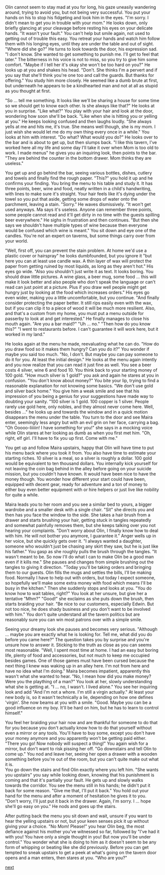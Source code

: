 Olin cannot seem to stay mad at you for long, his gaze uneasily wandering around, trying to avoid you, but not being very successful. You put your hands on his to stop his fidgeting and look him in the eyes. "I'm sorry. I didn't mean to get you in trouble with your mom." He looks down, only briefly glancing at your cleavage before resting his eyes on your delicate hands. "It wasn't your fault." You can't help but smile again, not used to getting out of trouble this easy. You retreat your hands and watch him follow them with his longing eyes, until they are under the table and out of sight. "Where did she go?" He turns to look towards the door, his expression sad. "I don't know. She wanted to get something to punish me. I'll get to feel that later." The bitterness in his voice is not to miss, so you try to give him some comfort. "Maybe if I tell her it's okay she won't be too hard on you?" He looks up at you and shakes his head. "Don't. She thinks I'm a pervert and if you say that she'll think you're one too and call the guards. But thanks for offering." You study him more closely. He seemed like a dumb brute at first, but underneath he appears to be a kindhearted man and not at all as stupid as you thought at first.

"So ... tell me something. It looks like we'll be sharing a house for some time so we should get to know each other. Is she always like that?" He looks at you in surprise. "Like what?" You play with your hair and look at the door, wondering how soon she'll be back. "Like when she is hitting you or yelling at you." He keeps looking confused and then laughs loudly. "She always yells at me and hits me, it's true. She means well though, she is my mom. I just wish she would let me do my own thing every once in a while." You looks at him with interest. "Do what? What would you do?" He looks over to the bar and is about to get up, but then slumps back. "I like this tavern, I've worked here all my life and some day I'll take it over when Mom is too old to work. I made menus" he gives you an inquiring look, then points to the bar. "They are behind the counter in the bottom drawer. Mom thinks they are useless."

You get up and go behind the bar, seeing various bottles, dishes, cutlery and towels and finally find the rough paper. "This?" you hold it up and he confirms your finding. You bring the menu to his table and study it. It has three points, beer, wine and food, neatly written in a child's handwriting, with lines to make sure it's straight. Your hair feels like it's dying under the towel so you put that aside, getting some drops of water onto the parchment, leaving a stain. "Sorry." He waves dismissively. "It won't get used anyways. Ma says it's useless. Anyone can remember three points, some people cannot read and it'll get dirty in no time with the guests spilling beer everywhere." He sighs in frustration and then continues. "But then she says we shouldn't have multiple types of wine because then everyone would be confused which wine is meant." You sit down and eye one of the candles. You're not an expert on taverns, but some things carry over from your world.

"Well, first off, you can prevent the stain problem. At home we'd use a plastic cover or hairspray" he looks dumbfounded, but you ignore it "but here you can at least use candle wax. A thin layer of wax will protect the paper from getting ruined by most liquids, as long as they aren't hot." His eyes go wide. "Also you shouldn't just write it as text. It looks boring. You should draw little pictures. A wine glass, a beer mug, some food ... this will make it look better and also people who don't speak the language or can't read can just point at a picture. Plus if you draw well people might get hungry just by looking at the food which increases orders." His eyes go even wider, making you a little uncomfortable, but you continue. "And finally consider protecting the paper better. It still rips easily even with the wax, but if you can clip it to a piece of wood it will be much more resilient. Also, and that's a custom from my home, you must put a menu outside for passerby to look at and get interested." He finally manages to close his mouth again. "Are you a bar maid?" "Uh ... no." "Then how do you know this?" "I went to restaurants before. I can't guarantee it will work here, but it worked in my land."

He looks again at the menu he made, reevaluating what he can do. "How do you draw food so it makes them hungry? Can you do it?" You wonder if maybe you said too much. "No, I don't. But maybe you can pay someone to do it for you. At least the initial design." He looks at the menu again intently and you now realize that you can read it just fine as well. You see a beer costs 4 silver, wine 6 and food 10. You think back to your starting money of 100 gold. "How much silver is 1 gold?" you ask and again he stares at you in confusion. "You don't know about money?" You bite your lip, trying to find a reasonable explanation for not knowing some basics. "We don't use gold and silver back home." You give him a weak smile and see that his impression of you being a genius for your suggestions have made way to doubting your sanity. "100 silver is 1 gold. 100 copper is 1 silver. People rarely use gold here, only nobles, and they almost never come here. Well, besides ..." he looks up and towards the window and in a quick motion disappears the menu under the table. You turn to the door and see Maira enter, seemingly less angry but with an evil grin on her face, carrying a bag. "Oh Ooooo-liiiiin! I have something for you!" she says in a mocking voice while Olin stares at her looking as dumb as when you first met him. "Oh, right, elf girl. I'll have to fix you up first. Come with me."

You get up and follow Maira upstairs, happy that Olin will have time to put his menu back where you took it from. You also have time to estimate your starting riches. 10 silver is a meal, so a silver is roughly a dollar. 100 gold would be equivalent to ten thousand dollars. You internally kick yourself for not leaving the coin bag behind in the alley before going on your suicide mission, but you couldn't have known. It would have been nice to have the money though. You wonder how different your start could have been, equipped with decent gear, ready for adventure and a ton of money to either buy even better equipment with or hire helpers or just live like nobility for quite a while.

Maira leads you to her room and you see a similar bed to yours, a bigger wardrobe and a smaller desk with a single chair. "Sit" she directs you and then has you face the window to the side. She takes a hair brush from a drawer and starts brushing your hair, getting stuck in tangles repeatedly and somewhat painfully removes them, but she keeps talking over you not hearing your complaints. "Don't worry about Olin, I finally know how to deal with him. He will not bother you anymore, I guarantee it." Anger wells up in her voice, but she quickly gets over it. "I always wanted a daughter, someone who wouldn't just be chasing any skirt they saw, but he is just like his father." You gasp as she roughly pulls the brush through the tangles. "It wasn't meant to be. So now I'll do what I can to make Olin be a good man even if it kills me." She pauses and changes from simple brushing out the tangles to giving it direction. "Today you'll be taking orders and bringing them to our guests. Olin fills the mugs and settles the bills, I'll be making food. Normally I have to help out with orders, but today I expect someone, so hopefully we'll make some extra money with food which means I'll be busy in the kitchen." Then she suddenly stops and looks at you. "You do know how to wait tables, right?" You look at her unsure, but give her a tentative "Mhm?" "Good!" she exclaims as she puts down the brush, then starts braiding your hair. "Be nice to our customers, especially Edwin. But not too nice, he does shady business and you don't want to be involved with him." You don't quite understand all the tavern politics but are reasonably sure you can win most patrons over with a simple smile.

Seeing your dreamy look she pauses and becomes very serious. "Although ... maybe you are exactly what he is looking for. Tell me, what did you do before you came here?" The question takes you by surprise and you're unsure how to answer it. Sticking to the truth as close as you can seems most reasonable. "Well, I spent most time at home. I had an easy but boring life, plenty of food and accessories, but not much to keep me occupied besides games. One of those games must have been cursed because the next thing I knew was waking up in an alley here. I'm not from here and have no idea what I'm doing." Maira becomes impatient, apparently this wasn't what she wanted to hear. "No, I mean how did you make money? Were you the plaything of a man?" You look at her, slowly understanding what she is getting at. "I ... no, I wasn't. I lived alone." You see her inquiring look and add "And I'm not a whore. I'm still a virgin actually." At least your new body is, so it wasn't technically a lie, depending on how one defines 'virgin'. She now beams at you with a smile. "Good. Maybe you can be a good influence on my boy. It'll be hard on him, but he has to learn to control himself."

You feel her braiding your hair now and are thankful for someone to do that for you because you don't actually know how to do that yourself without even a mirror or any tools. You'll have to buy some, except you don't have your money anymore and you apparently won't be getting paid either. "There you go! Now nobody will suspect a thing!" You again wish for a mirror, but don't want to risk pissing her off. "Go downstairs and tell Olin to come up." You nod and leave her, seeing her open a drawer with a wooden something before you're out of the room, but you can't quite make out what it is.  
You go down the stairs and find Olin exactly where you left him. "She wants you upstairs" you say while looking down, knowing that his punishment is coming and that it's partially your fault. He gets up and slowly walks towards the corridor. You see the menu still in his hands; he didn't put it back for some reason. "Give me that, I'll put it back." You hold out your hand for the menu and after a moment of hesitation he gives it to you. "Don't worry, I'll just put it back in the drawer. Again, I'm sorry. I ... hope she'll go easy on you." He nods and goes up the stairs.

After putting back the menu you sit down and wait, unsure if you want to hear the yelling upstairs or not, but your keen senses pick it up without giving your a choice. "No Mom! Please!" you hear Olin beg, the most defiance against his mother you've witnessed so far, followed by "I've had it with you! You have only a single thought in you! But now you'll be under control." You wonder what she is doing to him as it doesn't seem to be any form of whipping or beating like she did previously. Before you can get tempted to sneak upstairs to get a peek at what's going on the tavern door opens and a man enters, then stares at you. "Who are you?"

[next](ch9.md)